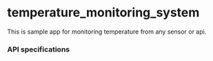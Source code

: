 # temperature_monitoring_system
This is sample app for monitoring temperature from any sensor or api.

### API specifications